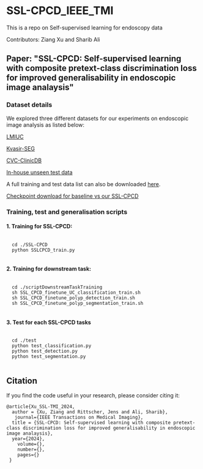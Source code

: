 # SSL-CPCD_IEEE_TMI
This is a repo on Self-supervised learning for endoscopy data

Contributors: Ziang Xu and Sharib Ali

## Paper: "SSL-CPCD: Self-supervised learning with composite pretext-class discrimination loss for improved generalisability in endoscopic image analaysis"

 ### Dataset details
 We explored three different datasets for our experiments on endoscopic image analysis as listed below:
 
 [LMIUC](https://zenodo.org/record/5827695#.ZD1Xsy_MIeY)
 
 [Kvasir-SEG](https://datasets.simula.no/kvasir-seg/)
 
 [CVC-ClinicDB](https://www.kaggle.com/datasets/balraj98/cvcclinicdb)
 
 [In-house unseen test data](https://doi.org/10.7303/syn52674005)

 A full training and test data list can also be downloaded [here](https://drive.google.com/drive/folders/1d0shq3lvgXfgxWqsJgbLjJ9_dXXbzXQA?usp=share_link). 

 [Checkpoint download for baseline vs our SSL-CPCD](https://drive.google.com/file/d/1vnjeoobxRUz7_eArGvk0awnuH_K41jS3/view?usp=share_link)
 
 ### Training, test and generalisation scripts 
 
 #### 1. Training for SSL-CPCD:
  <pre><code>
  cd ./SSL-CPCD
  python SSLCPCD_train.py
  </code></pre>
  ####  2. Training for downstream task:
  <pre><code>
  cd ./scriptDownstreamTaskTraining
  sh SSL_CPCD_finetune_UC_classification_train.sh
  sh SSL_CPCD_finetune_polyp_detection_train.sh
  sh SSL_CPCD_finetune_polyp_segmentation_train.sh
  </code></pre>
  ####  3. Test for each SSL-CPCD tasks
  <pre><code>
  cd ./test
  python test_classification.py
  python test_detection.py
  python test_segmentation.py
  </code></pre>


## Citation
If you find the code useful in your research, please consider citing it:

    @article{Xu_SSL-TMI_2024,
      author = {Xu, Ziang and Rittscher, Jens and Ali, Sharib},
       journal={IEEE Transactions on Medical Imaging}, 
      title = {SSL-CPCD: Self-supervised learning with composite pretext-class discrimination loss for improved generalisability in endoscopic image analaysis},
      year={2024},
        volume={},
        number={},
        pages={}
     }
